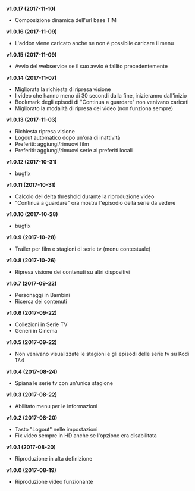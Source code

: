 **v1.0.17 (2017-11-10)**
- Composizione dinamica dell'url base TIM

**v1.0.16 (2017-11-09)**
- L'addon viene caricato anche se non è possibile caricare il menu

**v1.0.15 (2017-11-09)**
- Avvio del webservice se il suo avvio è fallito precedentemente

**v1.0.14 (2017-11-07)**
- Migliorata la richiesta di ripresa visione
- I video che hanno meno di 30 secondi dalla fine, inizieranno dall'inizio
- Bookmark degli episodi di "Continua a guardare" non venivano caricati
- Migliorato la modalità di ripresa dei video (non funziona sempre)

**v1.0.13 (2017-11-03)**
- Richiesta ripresa visione
- Logout automatico dopo un'ora di inattività
- Preferiti: aggiungi/rimuovi film
- Preferiti: aggiungi/rimuovi serie ai preferiti locali

**v1.0.12 (2017-10-31)**
- bugfix

**v1.0.11 (2017-10-31)**
- Calcolo del delta threshold durante la riproduzione video
- "Continua a guardare" ora mostra l'episodio della serie da vedere

**v1.0.10 (2017-10-28)**
- bugfix

**v1.0.9 (2017-10-28)**
- Trailer per film e stagioni di serie tv (menu contestuale)

**v1.0.8 (2017-10-26)**
- Ripresa visione dei contenuti su altri dispositivi

**v1.0.7 (2017-09-22)**
- Personaggi in Bambini
- Ricerca dei contenuti

**v1.0.6 (2017-09-22)**
- Collezioni in Serie TV
- Generi in Cinema

**v1.0.5 (2017-09-22)**
- Non venivano visualizzate le stagioni e gli episodi delle serie tv su Kodi 17.4

**v1.0.4 (2017-08-24)**
- Spiana le serie tv con un'unica stagione

**v1.0.3 (2017-08-22)**
- Abilitato menu per le informazioni

**v1.0.2 (2017-08-20)**
- Tasto "Logout" nelle impostazioni
- Fix video sempre in HD anche se l'opzione era disabilitata

**v1.0.1 (2017-08-20)**
- Riproduzione in alta definizione

**v1.0.0 (2017-08-19)**
- Riproduzione video funzionante